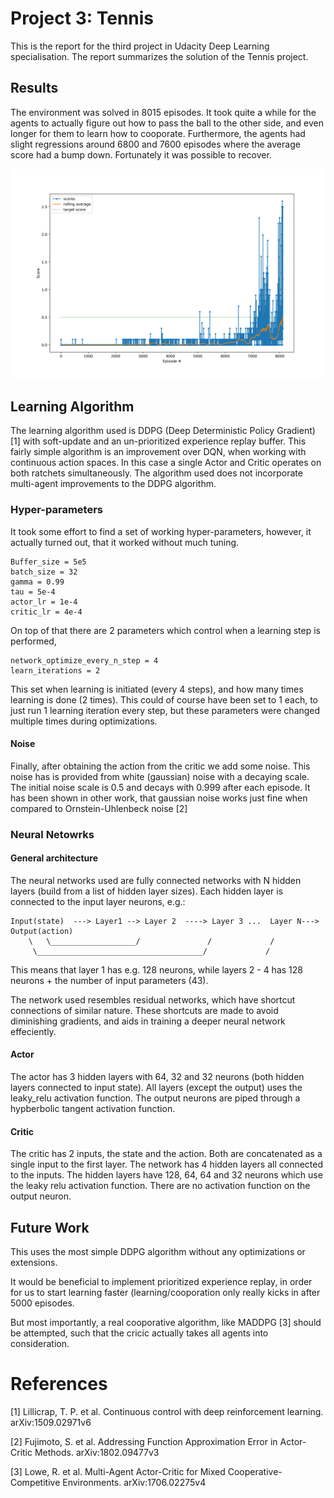 # Project 3: Tennis

This is the report for the third project in Udacity Deep Learning
specialisation. The report summarizes the solution of the Tennis project.

## Results

The environment was solved in 8015 episodes. It took quite a while for the
agents to actually figure out how to pass the ball to the other side, and even
longer for them to learn how to cooporate. Furthermore, the agents had slight
regressions around 6800 and 7600 episodes where the average score had a bump down.
Fortunately it was possible to recover. 

![Scores](scores.png)

## Learning Algorithm

The learning algorithm used is DDPG (Deep Deterministic Policy Gradient) [1]
with soft-update and an un-prioritized experience replay buffer. This fairly
simple algorithm is an improvement over DQN, when working with continuous
action spaces. In this case a single Actor and Critic operates on both ratchets
simultaneously. The algorithm used does not incorporate multi-agent
improvements to the DDPG algorithm. 


### Hyper-parameters

It took some effort to find a set of working hyper-parameters, however, it
actually turned out, that it worked without much tuning.

	Buffer_size = 5e5
	batch_size = 32
	gamma = 0.99
	tau = 5e-4
	actor_lr = 1e-4
	critic_lr = 4e-4

On top of that there are 2 parameters which control when a learning step is performed, 

	network_optimize_every_n_step = 4
	learn_iterations = 2

This set when learning is initiated (every 4 steps), and how many times
learning is done (2 times). This could of course have been set to 1 each, to
just run 1 learning iteration every step, but these parameters were changed
multiple times during optimizations.

#### Noise

Finally, after obtaining the action from the critic we add some noise. This
noise has is provided from white (gaussian) noise with a decaying scale. The
initial noise scale is 0.5 and decays with 0.999 after each episode. It has been
shown in other work, that gaussian noise works just fine when compared to
Ornstein-Uhlenbeck noise [2]

### Neural Netowrks

#### General architecture

The neural networks used are fully connected networks with N hidden layers
(build from a list of hidden layer sizes). Each hidden layer is connected to
the input layer neurons, e.g.:

	Input(state)  ---> Layer1 --> Layer 2  ----> Layer 3 ...  Layer N---> Output(action)
	    \   \___________________/               /             /
	     \_____________________________________/	         /


This means that layer 1 has e.g. 128 neurons, while layers 2 - 4 has 128 neurons +
the number of input parameters (43). 

The network used resembles residual networks, which have shortcut
connections of similar nature. These shortcuts are made to avoid diminishing
gradients, and aids in training a deeper neural network effeciently.

#### Actor

The actor has 3 hidden layers with 64, 32 and 32 neurons (both hidden layers
connected to input state). All layers (except the output) uses the leaky_relu activation
function. The output neurons are piped through a hypberbolic tangent activation
function.

#### Critic

The critic has 2 inputs, the state and the action. Both are concatenated as a
single input to the first layer. The network has 4 hidden layers all connected
to the inputs. The hidden layers have 128, 64, 64 and 32 neurons which use the
leaky relu activation function. There are no activation function on the output neuron.

## Future Work

This uses the most simple DDPG algorithm without any optimizations or extensions. 

It would be beneficial to implement prioritized experience replay, in order for
us to start learning faster (learning/cooporation only really kicks in after
5000 episodes. 

But most importantly, a real cooporative algorithm, like MADDPG [3] should be
attempted, such that the cricic actually takes all agents into consideration.

# References

[1] Lillicrap, T. P. et al. Continuous control with deep reinforcement learning. arXiv:1509.02971v6

[2] Fujimoto, S. et al. Addressing Function Approximation Error in Actor-Critic Methods. arXiv:1802.09477v3

[3] Lowe, R. et al. Multi-Agent Actor-Critic for Mixed Cooperative-Competitive Environments.  arXiv:1706.02275v4
